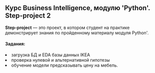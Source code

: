 <h2>Курс Business Intelligence,  модулю 'Python'. Step-project 2 </h2> 
<b>Step-project</b> — это проект, в котором студент на практике демонстрирует знания по пройденному материалу модуля Python'.
<h4>Задания:</h4>
<li>загрузка БД и EDA базы данных IKEA</li>
<li>проверка нулевой и альтернативной гипотезы</li>
<li>обучение модели предсказывать цену на мебель.</li>
